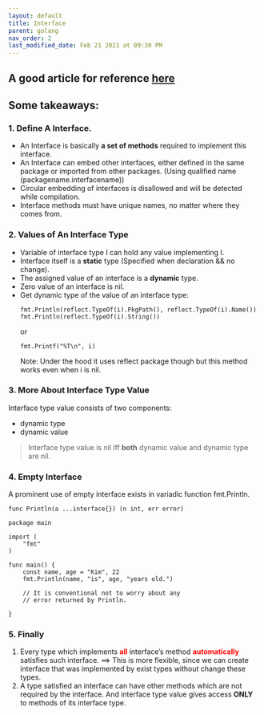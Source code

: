 ```yaml
---
layout: default
title: Interface
parent: golang
nav_order: 2
last_modified_date: Feb 21 2021 at 09:30 PM
---
```

## A good article for reference [here](https://medium.com/golangspec/interfaces-in-go-part-i-4ae53a97479c)
## Some takeaways:
### 1. Define A Interface.
- An Interface is basically **a set of methods** required to implement this interface.   
- An Interface can embed other interfaces, either defined in the same package or imported from other packages.  (Using qualified name (packagename.interfacename))   
- Circular embedding of interfaces is disallowed and will be detected while compilation.
- Interface methods must have unique names, no matter where they comes from.   

### 2. Values of An Interface Type  
- Variable of interface type I can hold any value implementing I.   
- Interface itself is a **static** type (Specified when declaration && no change). 
- The assigned value of an interface is a **dynamic** type.   
- Zero value of an interface is nil.  
- Get dynamic type of the value of an interface type: 
	```golang
	fmt.Println(reflect.TypeOf(i).PkgPath(), reflect.TypeOf(i).Name())
	fmt.Println(reflect.TypeOf(i).String())
	```
	or
	```golang
	fmt.Printf("%T\n", i)
	```
	Note: Under the hood it uses reflect package though but this method works even when i is nil.  

### 3. More About Interface Type Value  
Interface type value consists of two components:  
- dynamic type
- dynamic value  
>Interface type value is nil iff **both** dynamic value and dynamic type are nil.

### 4. Empty Interface  
A prominent use of empty interface exists in variadic function fmt.Println.   
```golang 
func Println(a ...interface{}) (n int, err error)
```
```golang
package main

import (
	"fmt"
)

func main() {
	const name, age = "Kim", 22
	fmt.Println(name, "is", age, "years old.")

	// It is conventional not to worry about any
	// error returned by Println.

}
```

### 5. Finally  
1. Every type which implements <span style="color:red">**all**</span> interface’s method <span style="color:red">**automatically**</span> satisfies such interface.  ==> This is more flexible, since we can create interface that was implemented by exist types without change these types.    
2. A type satisfied an interface can have other methods which are not required by the interface. And interface type value gives access **ONLY** to methods of its interface type.  
